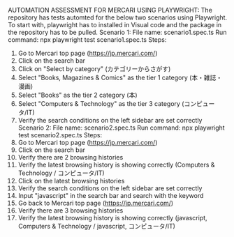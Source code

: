 AUTOMATION ASSESSMENT FOR MERCARI USING PLAYWRIGHT:
The repository has tests automted for the below two scenarios using Playwright. To start with, playwright has to installed in Visual code and the package in the repository has to be pulled.
Scenario 1:
File name: scenario1.spec.ts
Run command: npx playwright test scenario1.spec.ts
Steps:
1. Go to Mercari top page (https://jp.mercari.com/)
2. Click on the search bar
3. Click on "Select by category" (カテゴリーからさがす)
4. Select "Books, Magazines & Comics" as the tier 1 category (本・雑誌・漫画)
5. Select "Books" as the tier 2 category (本)
6. Select "Computers & Technology" as the tier 3 category (コンピュータ/IT)
7. Verify the search conditions on the left sidebar are set correctly
Scenario 2:
File name: scenario2.spec.ts
Run command: npx playwright test scenario2.spec.ts
Steps:
1. Go to Mercari top page (https://jp.mercari.com/)
2. Click on the search bar
2. Verify there are 2 browsing histories
3. Verify the latest browsing history is showing correctly (Computers & Technology / コンピュータ/IT)
4. Click on the latest browsing histories
5. Verify the search conditions on the left sidebar are set correctly
6. Input "javascript" in the search bar and search with the keyword
7. Go back to Mercari top page (https://jp.mercari.com/)
8. Verify there are 3 browsing histories
9. Verify the latest browsing history is showing correctly (javascript, Computers & Technology / javascript, コンピュータ/IT)
